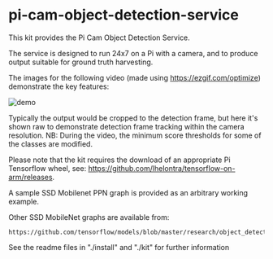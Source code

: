 # pi-cam-object-detection-service

This kit provides the Pi Cam Object Detection Service.

The service is designed to run 24x7 on a Pi with a camera, and to produce output suitable for ground truth harvesting.

The images for the following video (made using https://ezgif.com/optimize) demonstrate the key features:

![demo](eb_12_v08_480x270_01c_500k-20.gif)

Typically the output would be cropped to the detection frame, but here it's shown raw to demonstrate detection frame tracking within the camera resolution.
NB: During the video, the minimum score thresholds for some of the classes are modified.


Please note that the kit requires the download of an appropriate Pi Tensorflow wheel, see: https://github.com/lhelontra/tensorflow-on-arm/releases.

A sample SSD Mobilenet PPN graph is provided as an arbitrary working example.

Other SSD MobileNet graphs are available from:

    https://github.com/tensorflow/models/blob/master/research/object_detection/g3doc/detection_model_zoo.md

See the readme files in "./install" and "./kit" for further information